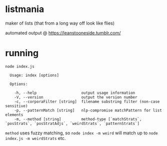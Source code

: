 # listmania
maker of lists (that from a long way off look like flies)

automated output @ https://leanstooneside.tumblr.com/

# running
`node index.js`

```
  Usage: index [options]

  Options:

    -h, --help                    output usage information
    -V, --version                 output the version number
    -c, --corporaFilter [string]  filename substring filter (non-case sensitive)
    -p, --patternMatch [string]   nlp-compromise matchPattern for list elements
    -m, --method [string]         method-type [`matchStrats`, `posStrats`, `posStratAdjs`, `weirdStrats`, `patternStrats`]
```

`method` uses fuzzy matching, so `node index -m weird` will match up to `node index.js -m weirdStrats` etc.

